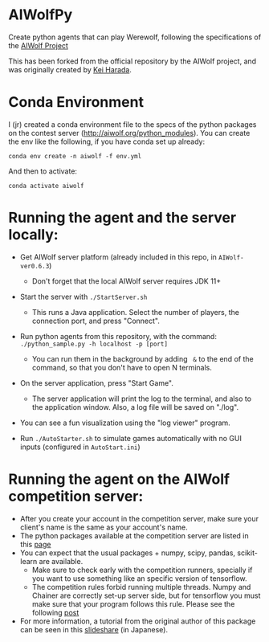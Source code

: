 # AIWolfPy

Create python agents that can play Werewolf, following the specifications of the [AIWolf Project](http://aiwolf.org)

This has been forked from the official repository by the AIWolf project, and was originally created by [Kei Harada](https://github.com/k-harada).

# Conda Environment
I (jr) created a conda environment file to the specs of the python packages on the contest server (http://aiwolf.org/python_modules). You can create the env like the following, if you have conda set up already:

`conda env create -n aiwolf -f env.yml`

And then to activate:

`conda activate aiwolf`

# Running the agent and the server locally:
* Get AIWolf server platform (already included in this repo, in `AIWolf-ver0.6.3`)
	* Don't forget that the local AIWolf server requires JDK 11+
* Start the server with `./StartServer.sh`
	* This runs a Java application. Select the number of players, the connection port, and press "Connect".
* Run python agents from this repository, with the command: `./python_sample.py -h localhost -p [port]`
	* You can run them in the background by adding ` &` to the end of the command, so that you don't have to open N terminals.
* On the server application, press "Start Game".
  * The server application will print the log to the terminal, and also to the application window. Also, a log file will be saved on "./log".
* You can see a fun visualization using the "log viewer" program.

* Run `./AutoStarter.sh` to simulate games automatically with no GUI inputs (configured in `AutoStart.ini`)

# Running the agent on the AIWolf competition server:
* After you create your account in the competition server, make sure your client's name is the same as your account's name.
* The python packages available at the competition server are listed in this [page](http://aiwolf.org/python_modules)
* You can expect that the usual packages + numpy, scipy, pandas, scikit-learn are available.
	* Make sure to check early with the competition runners, specially if you want to use something like an specific version of tensorflow.
	* The competition rules forbid running multiple threads. Numpy and Chainer are correctly set-up server side, but for tensorflow you must make sure that your program follows this rule. Please see the following [post](http://aiwolf.org/archives/1951)
* For more information, a tutorial from the original author of this package can be seen in this [slideshare](https://www.slideshare.net/HaradaKei/aiwolfpy-v049) (in Japanese).
